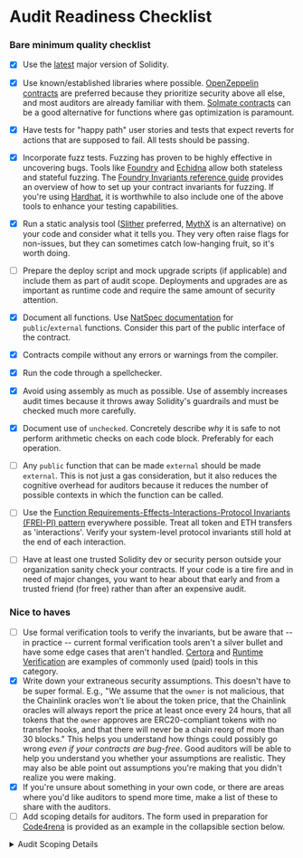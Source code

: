 # Audit Readiness Checklist

### Bare minimum quality checklist

- [x]  Use the [latest](https://docs.soliditylang.org/en/latest/) major version of Solidity.
- [x]  Use known/established libraries where possible. [OpenZeppelin contracts](https://github.com/OpenZeppelin/openzeppelin-contracts/) are preferred because they prioritize security above all else, and most auditors are already familiar with them. [Solmate contracts](https://github.com/Rari-Capital/solmate) can be a good alternative for functions where gas optimization is paramount.
- [x]  Have tests for "happy path" user stories and tests that expect reverts for actions that are supposed to fail. All tests should be passing.
- [x]  Incorporate fuzz tests. Fuzzing has proven to be highly effective in uncovering bugs. Tools like [Foundry](https://github.com/foundry-rs/foundry) and [Echidna](https://github.com/crytic/echidna) allow both stateless and stateful fuzzing. The [Foundry Invariants reference guide](https://book.getfoundry.sh/forge/invariant-testing?highlight=invariant#invariant-testing) provides an overview of how to set up your contract invariants for fuzzing. If you're using [Hardhat](https://github.com/NomicFoundation/hardhat), it is worthwhile to also include one of the above tools to enhance your testing capabilities.
- [x]  Run a static analysis tool ([Slither](https://github.com/crytic/slither) preferred, [MythX](https://mythx.io/) is an alternative) on your code and consider what it tells you. They very often raise flags for non-issues, but they can sometimes catch low-hanging fruit, so it's worth doing.
- [ ]  Prepare the deploy script and mock upgrade scripts (if applicable) and include them as part of audit scope. Deployments and upgrades are as important as runtime code and require the same amount of security attention.
- [x]  Document all functions. Use [NatSpec documentation](https://docs.soliditylang.org/en/develop/natspec-format.html) for `public`/`external` functions. Consider this part of the public interface of the contract.
- [x]  Contracts compile without any errors or warnings from the compiler.
- [x]  Run the code through a spellchecker.
- [x]  Avoid using assembly as much as possible. Use of assembly increases audit times because it throws away Solidity's guardrails and must be checked much more carefully.
- [x]  Document use of `unchecked`. Concretely describe *why* it is safe to not perform arithmetic checks on each code block. Preferably for each operation.
- [ ]  Any `public` function that can be made `external` should be made `external`. This is not just a gas consideration, but it also reduces the cognitive overhead for auditors because it reduces the number of possible contexts in which the function can be called.
- [ ]  Use the [Function Requirements-Effects-Interactions-Protocol Invariants (FREI-PI) pattern](https://www.nascent.xyz/idea/youre-writing-require-statements-wrong) everywhere possible. Treat all token and ETH transfers as 'interactions'. Verify your system-level protocol invariants still hold at the end of each interaction.
- [ ]  Have at least one trusted Solidity dev or security person outside your organization sanity check your contracts. If your code is a tire fire and in need of major changes, you want to hear about that early and from a trusted friend (for free) rather than after an expensive audit.


### Nice to haves

- [ ]  Use formal verification tools to verify the invariants, but be aware that -- in practice -- current formal verification tools aren't a silver bullet and have some edge cases that aren't handled. [Certora](https://www.certora.com/) and [Runtime Verification](https://runtimeverification.com/) are examples of commonly used (paid) tools in this category.
- [x]  Write down your extraneous security assumptions. This doesn't have to be super formal. E.g., "We assume that the `owner` is not malicious, that the Chainlink oracles won't lie about the token price, that the Chainlink oracles will always report the price at least once every 24 hours, that all tokens that the `owner` approves are ERC20-compliant tokens with no transfer hooks, and that there will never be a chain reorg of more than 30 blocks." This helps you understand how things could possibly go wrong *even if your contracts are bug-free*. Good auditors will be able to help you understand you whether your assumptions are realistic. They may also be able point out assumptions you're making that you didn't realize you were making.
- [x]  If you're unsure about something in your own code, or there are areas where you'd like auditors to spend more time, make a list of these to share with the auditors.
- [ ]  Add scoping details for auditors. The form used in preparation for [Code4rena](https://code4rena.com/) is provided as an example in the collapsible section below.
<details> <summary>Audit Scoping Details</summary>
  
  - If you have a public code repo, please share it here:
  - How many contracts are in scope?:
  - Total SLoC for these contracts?:
  - How many external imports are there?:
  - How many separate interfaces and struct definitions are there for the contracts within scope?:
  - Does most of your code generally use composition or inheritance?:
  - How many external calls?:
  - What is the overall line coverage percentage provided by your tests?:
  - Is there a need to understand a separate part of the codebase / get context in order to audit this part of the protocol?:
  - If so, please describe required context:
  - Does it use an oracle?: 
  - Does the token conform to the ERC20 standard?: 
  - Do you expect ERC721, ERC777, FEE-ON-TRANSFER, REBASING or any other non-standard ERC will interact with the smart contracts?:
  - Are there any novel or unique curve logic or mathematical models?: 
  - Does it use a timelock function?:
  - Is it an NFT?: 
  - Does it have an AMM?: 
  - Is it a fork of a popular project?: 
  - Does it use rollups?:
  - Is it multi-chain?:
  - Does it use a side-chain?:
  - Describe any specific areas you would like addressed. E.g. Please try to break XYZ.":
</details>
  
